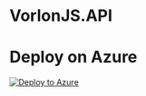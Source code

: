 ﻿# VorlonJS.API

# Deploy on Azure

[![Deploy to Azure](http://azuredeploy.net/deploybutton.png)](https://azuredeploy.net/)
